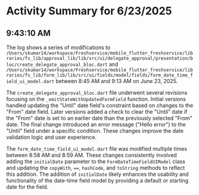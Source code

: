 # Activity Summary for 6/23/2025

## 9:43:10 AM
The log shows a series of modifications to `/Users/skumar14/workspace/Freshservice/mobile_flutter_freshservice/libraries/fs_lib/approval_lib/lib/src/ui/delegate_approval/presentation/bloc/create_delegate_approval_bloc.dart` and `/Users/skumar14/workspace/Freshservice/mobile_flutter_freshservice/libraries/fs_lib/form_lib/lib/src/ui/fields/model/fields/form_date_time_field_ui_model.dart` between 8:45 AM and 9:13 AM on June 23, 2025.

The `create_delegate_approval_bloc.dart` file underwent several revisions focusing on the `_emitStateWithUpdatedFormField` function.  Initial versions handled updating the "Until" date field's constraint based on changes to the "From" date field.  Later versions added a check to clear the "Until" date if the "From" date is set to an earlier date than the previously selected "From" date. The final change introduced an error message ("Hello error") to the "Until" field under a specific condition.  These changes improve the date validation logic and user experience.

The `form_date_time_field_ui_model.dart` file was modified multiple times between 8:58 AM and 8:59 AM.  These changes consistently involved adding the `initialDate` parameter to the `FormDateTimeFieldUIModel` class and updating the `copyWith`, `==`, `hashCode`, and `toString` methods to reflect this addition.  The addition of `initialDate` likely enhances the usability and functionality of the date-time field model by providing a default or starting date for the field.
